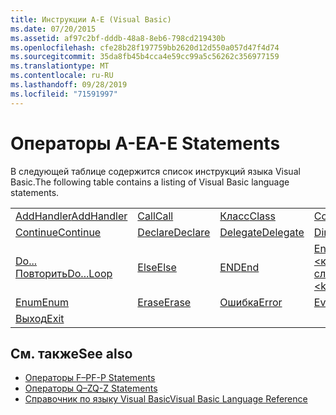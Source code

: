 ```yaml
---
title: Инструкции A-E (Visual Basic)
ms.date: 07/20/2015
ms.assetid: af97c2bf-dddb-48a8-8eb6-798cd219430b
ms.openlocfilehash: cfe28b28f197759bb2620d12d550a057d47f4d74
ms.sourcegitcommit: 35da8fb45b4cca4e59cc99a5c56262c356977159
ms.translationtype: MT
ms.contentlocale: ru-RU
ms.lasthandoff: 09/28/2019
ms.locfileid: "71591997"
---
```

# <a name="a-e-statements"></a><span data-ttu-id="883c3-102">Операторы A-E</span><span class="sxs-lookup"><span data-stu-id="883c3-102">A-E Statements</span></span>
<span data-ttu-id="883c3-103">В следующей таблице содержится список инструкций языка Visual Basic.</span><span class="sxs-lookup"><span data-stu-id="883c3-103">The following table contains a listing of Visual Basic language statements.</span></span>  
  
|||||  
|---|---|---|---|  
|[<span data-ttu-id="883c3-104">AddHandler</span><span class="sxs-lookup"><span data-stu-id="883c3-104">AddHandler</span></span>](addhandler-statement.md)|[<span data-ttu-id="883c3-105">Call</span><span class="sxs-lookup"><span data-stu-id="883c3-105">Call</span></span>](call-statement.md)|[<span data-ttu-id="883c3-106">Класс</span><span class="sxs-lookup"><span data-stu-id="883c3-106">Class</span></span>](class-statement.md)|[<span data-ttu-id="883c3-107">Const</span><span class="sxs-lookup"><span data-stu-id="883c3-107">Const</span></span>](const-statement.md)|  
|[<span data-ttu-id="883c3-108">Continue</span><span class="sxs-lookup"><span data-stu-id="883c3-108">Continue</span></span>](continue-statement.md)|[<span data-ttu-id="883c3-109">Declare</span><span class="sxs-lookup"><span data-stu-id="883c3-109">Declare</span></span>](declare-statement.md)|[<span data-ttu-id="883c3-110">Delegate</span><span class="sxs-lookup"><span data-stu-id="883c3-110">Delegate</span></span>](delegate-statement.md)|[<span data-ttu-id="883c3-111">Dim</span><span class="sxs-lookup"><span data-stu-id="883c3-111">Dim</span></span>](dim-statement.md)|  
|[<span data-ttu-id="883c3-112">Do... Повторить</span><span class="sxs-lookup"><span data-stu-id="883c3-112">Do...Loop</span></span>](do-loop-statement.md)|[<span data-ttu-id="883c3-113">Else</span><span class="sxs-lookup"><span data-stu-id="883c3-113">Else</span></span>](else-statement.md)|[<span data-ttu-id="883c3-114">END</span><span class="sxs-lookup"><span data-stu-id="883c3-114">End</span></span>](end-statement.md)|[<span data-ttu-id="883c3-115">End \<ключевое слово></span><span class="sxs-lookup"><span data-stu-id="883c3-115">End \<keyword></span></span>](end-keyword-statement.md)|  
|[<span data-ttu-id="883c3-116">Enum</span><span class="sxs-lookup"><span data-stu-id="883c3-116">Enum</span></span>](enum-statement.md)|[<span data-ttu-id="883c3-117">Erase</span><span class="sxs-lookup"><span data-stu-id="883c3-117">Erase</span></span>](erase-statement.md)|[<span data-ttu-id="883c3-118">Ошибка</span><span class="sxs-lookup"><span data-stu-id="883c3-118">Error</span></span>](error-statement.md)|[<span data-ttu-id="883c3-119">Event</span><span class="sxs-lookup"><span data-stu-id="883c3-119">Event</span></span>](event-statement.md)|  
|[<span data-ttu-id="883c3-120">Выход</span><span class="sxs-lookup"><span data-stu-id="883c3-120">Exit</span></span>](exit-statement.md)||||  
  
## <a name="see-also"></a><span data-ttu-id="883c3-121">См. также</span><span class="sxs-lookup"><span data-stu-id="883c3-121">See also</span></span>

- [<span data-ttu-id="883c3-122">Операторы F–P</span><span class="sxs-lookup"><span data-stu-id="883c3-122">F-P Statements</span></span>](f-p-statements.md)
- [<span data-ttu-id="883c3-123">Операторы Q–Z</span><span class="sxs-lookup"><span data-stu-id="883c3-123">Q-Z Statements</span></span>](q-z-statements.md)
- [<span data-ttu-id="883c3-124">Справочник по языку Visual Basic</span><span class="sxs-lookup"><span data-stu-id="883c3-124">Visual Basic Language Reference</span></span>](../index.md)
